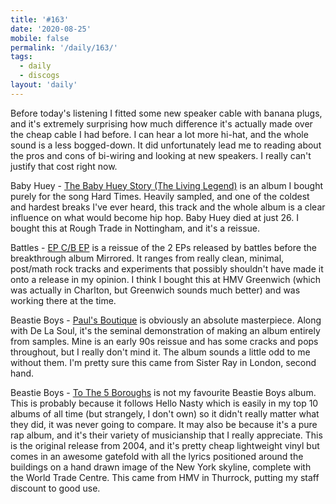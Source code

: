 ```yaml
---
title: '#163'
date: '2020-08-25'
mobile: false
permalink: '/daily/163/'
tags:
  - daily
  - discogs
layout: 'daily'
---
```


Before today's listening I fitted some new speaker cable with banana plugs, and it's extremely surprising how much difference it's actually made over the cheap cable I had before. I can hear a lot more hi-hat, and the whole sound is a less bogged-down. It did unfortunately lead me to reading about the pros and cons of bi-wiring and looking at new speakers. I really can't justify that cost right now.

Baby Huey - [The Baby Huey Story (The Living Legend)](https://www.discogs.com/Baby-Huey-The-Baby-Huey-Story-The-Living-Legend/release/8425654) is an album I bought purely for the song Hard Times. Heavily sampled, and one of the coldest and hardest breaks I've ever heard, this track and the whole album is a clear influence on what would become hip hop. Baby Huey died at just 26. I bought this at Rough Trade in Nottingham, and it's a reissue.

Battles - [EP C/B EP](https://www.discogs.com/Battles-EP-C-B-EP/release/8331987) is a reissue of the 2 EPs released by battles before the breakthrough album Mirrored. It ranges from really clean, minimal, post/math rock tracks and experiments that possibly shouldn't have made it onto a release in my opinion. I think I bought this at HMV Greenwich (which was actually in Charlton, but Greenwich sounds much better) and was working there at the time.

Beastie Boys - [Paul's Boutique](https://www.discogs.com/Beastie-Boys-Pauls-Boutique/release/47802) is obviously an absolute masterpiece. Along with De La Soul, it's the seminal demonstration of making an album entirely from samples. Mine is an early 90s reissue and has some cracks and pops throughout, but I really don't mind it. The album sounds a little odd to me without them. I'm pretty sure this came from Sister Ray in London, second hand.

Beastie Boys - [To The 5 Boroughs](https://www.discogs.com/Beastie-Boys-To-The-5-Boroughs/release/1353766) is not my favourite Beastie Boys album. This is probably because it follows Hello Nasty which is easily in my top 10 albums of all time (but strangely, I don't own) so it didn't really matter what they did, it was never going to compare. It may also be because it's a pure rap album, and it's their variety of musicianship that I really appreciate. This is the original release from 2004, and it's pretty cheap lightweight vinyl but comes in an awesome gatefold with all the lyrics positioned around the buildings on a hand drawn image of the New York skyline, complete with the World Trade Centre. This came from HMV in Thurrock, putting my staff discount to good use.
